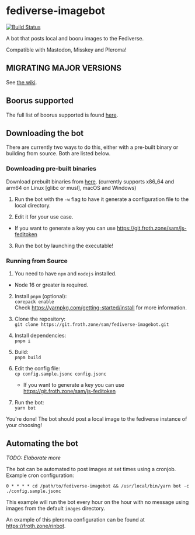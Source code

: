 # fediverse-imagebot

[![Build Status](https://ci.git.froth.zone/api/badges/sam/fediverse-imagebot/status.svg)](https://ci.git.froth.zone/sam/fediverse-imagebot)

A bot that posts local and booru images to the Fediverse.

Compatible with Mastodon, Misskey and Pleroma!

## MIGRATING MAJOR VERSIONS

See [the wiki](https://git.froth.zone/sam/fediverse-imagebot/wiki/Migrating).

## Boorus supported

The full list of boorus supported is found [here](https://github.com/AtoraSuunva/booru/blob/master/src/sites.json).

## Downloading the bot

There are currently two ways to do this, either with a pre-built binary or building from source. Both are listed below.

### Downloading pre-built binaries

Download prebuilt binaries from [here](https://git.froth.zone/sam/fediverse-imagebot/releases/latest). (currently supports x86_64 and arm64 on Linux
[glibc or musl], macOS and Windows)

1. Run the bot with the `-w` flag to have it generate a configuration file to the local directory.

2. Edit it for your use case.

- If you want to generate a key you can use https://git.froth.zone/sam/js-feditoken

3. Run the bot by launching the executable!

### Running from Source

1. You need to have `npm` and `nodejs` installed.

- Node 16 or greater is required.

2. Install `pnpm` (optional): \
   `corepack enable` \
    Check https://yarnpkg.com/getting-started/install for more information.

3. Clone the repository: \
   `git clone https://git.froth.zone/sam/fediverse-imagebot.git`

4. Install dependencies: \
   `pnpm i`

5. Build: \
   `pnpm build`

6. Edit the config file: \
   `cp config.sample.jsonc config.jsonc`

   - If you want to generate a key you can use https://git.froth.zone/sam/js-feditoken

7. Run the bot: \
   `yarn bot`

You're done! The bot should post a local image to the fediverse instance of your choosing!

## Automating the bot

_TODO: Elaborate more_

The bot can be automated to post images at set times using a cronjob. \
Example cron configuration:

```
0 * * * * cd /path/to/fediverse-imagebot && /usr/local/bin/yarn bot -c ./config.sample.jsonc
```

This example will run the bot every hour on the hour with no message using images from the default `images` directory.

An example of this pleroma configuration can be found at https://froth.zone/rinbot.
